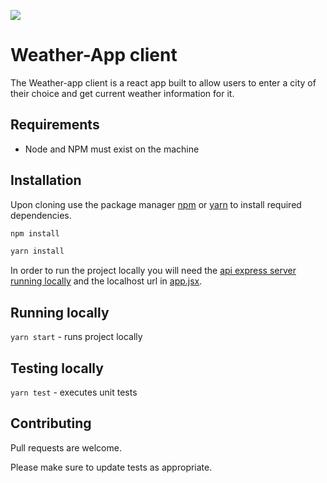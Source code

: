 ![](https://media.giphy.com/media/5W5TOAKuoZfa0/giphy.gif)

# Weather-App client

The Weather-app client is a react app built to allow users to enter a city of their choice and get current weather information for it.

## Requirements

- Node and NPM must exist on the machine

## Installation

Upon cloning use the package manager [npm](https://www.npmjs.com/get-npm) or [yarn](https://yarnpkg.com/) to install required dependencies.

```bash
npm install
```

```bash
yarn install
```

In order to run the project locally you will need the [api express server running locally](../api) and the localhost url in [app.jsx](./src/App.jsx#L14).

## Running locally
`yarn start` - runs project locally

## Testing locally
`yarn test` - executes unit tests

## Contributing
Pull requests are welcome.

Please make sure to update tests as appropriate.
